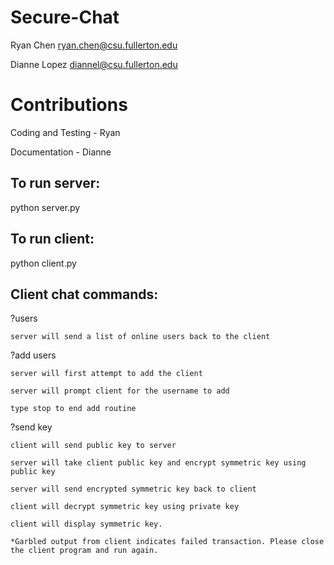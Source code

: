 # Secure-Chat

Ryan Chen   ryan.chen@csu.fullerton.edu

Dianne Lopez    diannel@csu.fullerton.edu

# Contributions

Coding and Testing - Ryan

Documentation - Dianne

## To run server:
  python server.py

## To run client:
  python client.py

## Client chat commands:

  ?users

    server will send a list of online users back to the client

  ?add users

    server will first attempt to add the client

    server will prompt client for the username to add

    type stop to end add routine

  ?send key

    client will send public key to server

    server will take client public key and encrypt symmetric key using public key

    server will send encrypted symmetric key back to client

    client will decrypt symmetric key using private key

    client will display symmetric key.

    *Garbled output from client indicates failed transaction. Please close the client program and run again.

